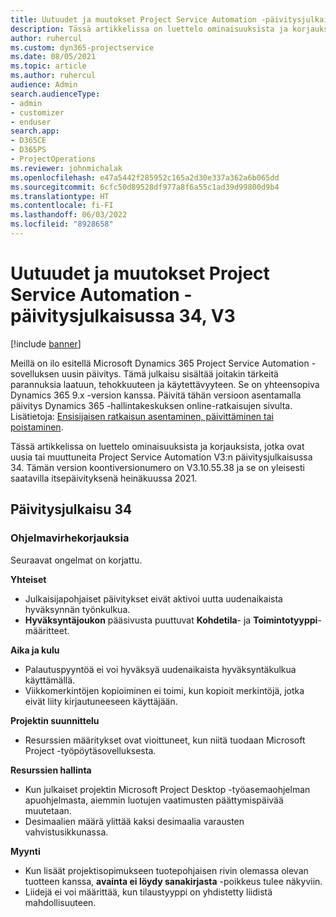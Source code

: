 ```yaml
---
title: Uutuudet ja muutokset Project Service Automation -päivitysjulkaisussa 34, V3
description: Tässä artikkelissa on luettelo ominaisuuksista ja korjauksista Project Service Automationin päivitysjulkaisussa 34, V3.
author: ruhercul
ms.custom: dyn365-projectservice
ms.date: 08/05/2021
ms.topic: article
ms.author: ruhercul
audience: Admin
search.audienceType:
- admin
- customizer
- enduser
search.app:
- D365CE
- D365PS
- ProjectOperations
ms.reviewer: johnmichalak
ms.openlocfilehash: e47a5442f285952c165a2d30e337a362a6b065dd
ms.sourcegitcommit: 6cfc50d89528df977a8f6a55c1ad39d99800d9b4
ms.translationtype: HT
ms.contentlocale: fi-FI
ms.lasthandoff: 06/03/2022
ms.locfileid: "8928658"
---
```

# <a name="whats-new-or-changed-in-project-service-automation-update-release-34-v3"></a>Uutuudet ja muutokset Project Service Automation -päivitysjulkaisussa 34, V3

[!include [banner](../includes/psa-now-project-operations.md)]

Meillä on ilo esitellä Microsoft Dynamics 365 Project Service Automation -sovelluksen uusin päivitys. Tämä julkaisu sisältää joitakin tärkeitä parannuksia laatuun, tehokkuuteen ja käytettävyyteen. Se on yhteensopiva Dynamics 365 9.x -version kanssa. Päivitä tähän versioon asentamalla päivitys Dynamics 365 -hallintakeskuksen online-ratkaisujen sivulta. Lisätietoja: [Ensisijaisen ratkaisun asentaminen, päivittäminen tai poistaminen](/power-platform/admin/install-remove-preferred-solution).

Tässä artikkelissa on luettelo ominaisuuksista ja korjauksista, jotka ovat uusia tai muuttuneita Project Service Automation V3:n päivitysjulkaisussa 34. Tämän version koontiversionumero on V3.10.55.38 ja se on yleisesti saatavilla itsepäivityksenä heinäkuussa 2021.

## <a name="update-release-34"></a>Päivitysjulkaisu 34

### <a name="bug-fixes"></a>Ohjelmavirhekorjauksia
Seuraavat ongelmat on korjattu.

**Yhteiset**

- Julkaisijapohjaiset päivitykset eivät aktivoi uutta uudenaikaista hyväksynnän työnkulkua.
- **Hyväksyntäjoukon** pääsivusta puuttuvat **Kohdetila**- ja **Toimintotyyppi**-määritteet.

**Aika ja kulu**

- Palautuspyyntöä ei voi hyväksyä uudenaikaista hyväksyntäkulkua käyttämällä.
- Viikkomerkintöjen kopioiminen ei toimi, kun kopioit merkintöjä, jotka eivät liity kirjautuneeseen käyttäjään.

**Projektin suunnittelu**

- Resurssien määritykset ovat vioittuneet, kun niitä tuodaan Microsoft Project -työpöytäsovelluksesta.

**Resurssien hallinta**

- Kun julkaiset projektin Microsoft Project Desktop -työasemaohjelman apuohjelmasta, aiemmin luotujen vaatimusten päättymispäivää muutetaan.
- Desimaalien määrä ylittää kaksi desimaalia varausten vahvistusikkunassa.

**Myynti**

- Kun lisäät projektisopimukseen tuotepohjaisen rivin olemassa olevan tuotteen kanssa, **avainta ei löydy sanakirjasta** -poikkeus tulee näkyviin.
- Liidejä ei voi määrittää, kun tilaustyyppi on yhdistetty liidistä mahdollisuuteen.
